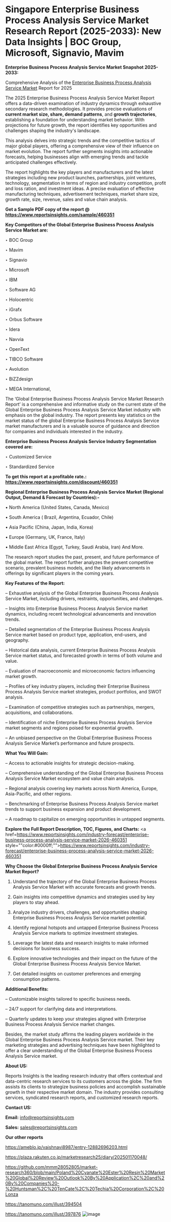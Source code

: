 # Singapore Enterprise Business Process Analysis Service Market Research Report (2025-2033): New Data Insights | BOC Group, Microsoft, Signavio, Mavim

<strong>Enterprise Business Process Analysis Service Market Snapshot 2025-2033:</strong>

Comprehensive Analysis of the <a href=https://www.reportsinsights.com/sample/460351>Enterprise Business Process Analysis Service Market</a> Report for 2025

The 2025 Enterprise Business Process Analysis Service Market Report offers a data-driven examination of industry dynamics through exhaustive secondary research methodologies. It provides precise evaluations of <strong>current market size, share, demand patterns</strong>, and <strong>growth trajectories</strong>, establishing a foundation for understanding market behavior. With projections for future growth, the report identifies key opportunities and challenges shaping the industry's landscape.

This analysis delves into strategic trends and the competitive tactics of major global players, offering a comprehensive view of their influence on market evolution. The report further segments insights into actionable forecasts, helping businesses align with emerging trends and tackle anticipated challenges effectively.

The report highlights the key players and manufacturers and the latest strategies including new product launches, partnerships, joint ventures, technology, segmentation in terms of region and industry competition, profit and loss ration, and investment ideas. A precise evaluation of effective manufacturing techniques, advertisement techniques, market share size, growth rate, size, revenue, sales and value chain analysis.

<strong>Get a Sample PDF copy of the report @ <a href=https://www.reportsinsights.com/sample/460351 style=color:#0000ff;>https://www.reportsinsights.com/sample/460351</a></strong>

<strong>Key Competitors of the Global Enterprise Business Process Analysis Service Market are:</strong>

‣ BOC Group

‣ Mavim

‣ Signavio

‣ Microsoft

‣ IBM

‣ Software AG

‣ Holocentric

‣ iGrafx

‣ Orbus Software

‣ Idera

‣ Navvia

‣ OpenText

‣ TIBCO Software

‣ Avolution

‣ BiZZdesign

‣ MEGA International,

The ‘Global Enterprise Business Process Analysis Service Market Research Report’ is a comprehensive and informative study on the current state of the Global Enterprise Business Process Analysis Service Market industry with emphasis on the global industry. The report presents key statistics on the market status of the global Enterprise Business Process Analysis Service market manufacturers and is a valuable source of guidance and direction for companies and individuals interested in the industry.

<strong>Enterprise Business Process Analysis Service Industry Segmentation covered are:</strong>

‣ Customized Service

‣ Standardized Service

<strong>To get this report at a profitable rate.: <a href=https://www.reportsinsights.com/discount/460351 style=color:#0000ff;>https://www.reportsinsights.com/discount/460351</a></strong>

<strong>Regional Enterprise Business Process Analysis Service Market (Regional Output, Demand &amp; Forecast by Countries):-</strong>

• North America (United States, Canada, Mexico)

• South America ( Brazil, Argentina, Ecuador, Chile)

• Asia Pacific (China, Japan, India, Korea)

• Europe (Germany, UK, France, Italy)

• Middle East Africa (Egypt, Turkey, Saudi Arabia, Iran) And More.

The research report studies the past, present, and future performance of the global market. The report further analyzes the present competitive scenario, prevalent business models, and the likely advancements in offerings by significant players in the coming years.

<strong>Key Features of the Report:</strong>

– Exhaustive analysis of the Global Enterprise Business Process Analysis Service Market, including drivers, restraints, opportunities, and challenges.

– Insights into Enterprise Business Process Analysis Service market dynamics, including recent technological advancements and innovation trends.

– Detailed segmentation of the Enterprise Business Process Analysis Service market based on product type, application, end-users, and geography.

– Historical data analysis, current Enterprise Business Process Analysis Service market status, and forecasted growth in terms of both volume and value.

– Evaluation of macroeconomic and microeconomic factors influencing market growth.

– Profiles of key industry players, including their Enterprise Business Process Analysis Service market strategies, product portfolios, and SWOT analysis.

– Examination of competitive strategies such as partnerships, mergers, acquisitions, and collaborations.

– Identification of niche Enterprise Business Process Analysis Service market segments and regions poised for exponential growth.

– An unbiased perspective on the Global Enterprise Business Process Analysis Service Market’s performance and future prospects.

<strong>What You Will Gain:</strong>

– Access to actionable insights for strategic decision-making.

– Comprehensive understanding of the Global Enterprise Business Process Analysis Service Market ecosystem and value chain analysis.

– Regional analysis covering key markets across North America, Europe, Asia-Pacific, and other regions.

– Benchmarking of Enterprise Business Process Analysis Service market trends to support business expansion and product development.

– A roadmap to capitalize on emerging opportunities in untapped segments.

<strong>Explore the Full Report Description, TOC, Figures, and Charts:</strong>
<a href=https://www.reportsinsights.com/industry-forecast/enterprise-business-process-analysis-service-market-2026-460351 style=""color:#0000ff;"">https://www.reportsinsights.com/industry-forecast/enterprise-business-process-analysis-service-market-2026-460351</a>

<strong>Why Choose the Global Enterprise Business Process Analysis Service Market Report?</strong>

1. Understand the trajectory of the Global Enterprise Business Process Analysis Service Market with accurate forecasts and growth trends.

2. Gain insights into competitive dynamics and strategies used by key players to stay ahead.

3. Analyze industry drivers, challenges, and opportunities shaping Enterprise Business Process Analysis Service market potential.

4. Identify regional hotspots and untapped Enterprise Business Process Analysis Service markets to optimize investment strategies.

5. Leverage the latest data and research insights to make informed decisions for business success.

6. Explore innovative technologies and their impact on the future of the Global Enterprise Business Process Analysis Service Market.

7. Get detailed insights on customer preferences and emerging consumption patterns.

<strong>Additional Benefits:</strong>

– Customizable insights tailored to specific business needs.

– 24/7 support for clarifying data and interpretations.

– Quarterly updates to keep your strategies aligned with Enterprise Business Process Analysis Service market changes.

Besides, the market study affirms the leading players worldwide in the Global Enterprise Business Process Analysis Service market. Their key marketing strategies and advertising techniques have been highlighted to offer a clear understanding of the Global Enterprise Business Process Analysis Service market.

<strong><strong>About US</strong>:</strong>

Reports Insights is the leading research industry that offers contextual and data-centric research services to its customers across the globe. The firm assists its clients to strategize business policies and accomplish sustainable growth in their respective market domain. The industry provides consulting services, syndicated research reports, and customized research reports.

<strong>Contact US:</strong>

<p class=><b>Email:</b> <a href=mailto:info@reportsinsights.com>info@reportsinsights.com</a></p>
<p class=><b>Sales:</b> <a href=mailto:sales@reportsinsights.com>sales@reportsinsights.com</a></p>

<strong>Our other reports</strong>

<a href=https://ameblo.jp/vaishnavi8987/entry-12882696203.html>https://ameblo.jp/vaishnavi8987/entry-12882696203.html</a>

<a href=https://plaza.rakuten.co.jp/marketresearch25/diary/202501170048/>https://plaza.rakuten.co.jp/marketresearch25/diary/202501170048/</a>

<a href=https://github.com/mmm28052805/market-research360/blob/main/Poland%20Cyanate%20Ester%20Resin%20Market%20Global%20Review%20Outlook%20By%20Application%2C%20and%20By%20Companies%20-%20Huntsman%2C%20TenCate%2C%20Techia%20Corporation%2C%20Lonza>https://github.com/mmm28052805/market-research360/blob/main/Poland%20Cyanate%20Ester%20Resin%20Market%20Global%20Review%20Outlook%20By%20Application%2C%20and%20By%20Companies%20-%20Huntsman%2C%20TenCate%2C%20Techia%20Corporation%2C%20Lonza</a>

<a href=https://tanomuno.com/illust/394504>https://tanomuno.com/illust/394504</a>

<a href=https://tanomuno.com/illust/397876>https://tanomuno.com/illust/397876</a>
![image](https://github.com/user-attachments/assets/db1f45ba-c0b9-499d-bab6-765cdb01a3ea)
